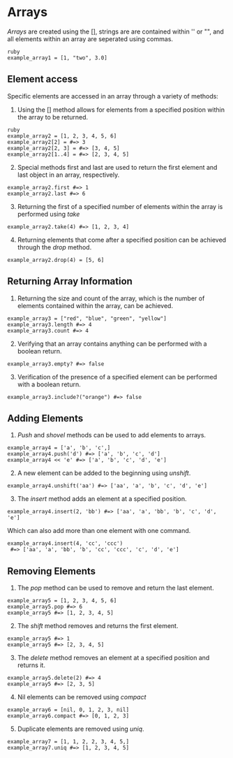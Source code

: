# Arrays

 *Arrays* are created using the [], strings are are contained within '' or "",
 and all elements within an array are seperated using commas.

```
ruby
example_array1 = [1, "two", 3.0]
```

## Element access

Specific elements are accessed in an array through a variety of methods:

1. Using the [] method allows for elements from a specified position within the
array to be returned.

```
ruby
example_array2 = [1, 2, 3, 4, 5, 6]
example_array2[2] = #=> 3
example_array2[2, 3] = #=> [3, 4, 5]
example_array2[1..4] = #=> [2, 3, 4, 5]

```

 2. Special methods first and last are used to return the first element and last
 object in an array, respectively.

 ```
 example_array2.first #=> 1
 example_array2.last #=> 6
 ```

 3.  Returning the first of a specified number of elements within the array is
 performed using *take*

 ```
 example_array2.take(4) #=> [1, 2, 3, 4]
 ```

 4. Returning elements that come after a specified position can be achieved
 through the *drop* method.

 ```
 example_array2.drop(4) = [5, 6]
```

## Returning Array Information

1. Returning the size and count of the array, which is the number of elements
contained within the array, can be achieved.

```
example_array3 = ["red", "blue", "green", "yellow"]
example_array3.length #=> 4
example_array3.count #=> 4
```

2. Verifying that an array contains anything can be performed with a boolean
return.

```
example_array3.empty? #=> false
```

3. Verification of the presence of a specified element can be performed with a
boolean return.

```
example_array3.include?("orange") #=> false
```

## Adding Elements

1. *Push* and *shovel* methods can be used to add elements to arrays.

```
example_array4 = ['a', 'b', 'c',]
example_array4.push('d') #=> ['a', 'b', 'c', 'd']
example_array4 << 'e' #=> ['a', 'b', 'c', 'd', 'e']
```

2. A new element can be added to the beginning using *unshift*.

```
example_array4.unshift('aa') #=> ['aa', 'a', 'b', 'c', 'd', 'e']
```

3. The *insert* method adds an element at a specified position.

```
example_array4.insert(2, 'bb') #=> ['aa', 'a', 'bb', 'b', 'c', 'd', 'e']
```

Which can also add more than one element with one command.

```
example_array4.insert(4, 'cc', 'ccc')
 #=> ['aa', 'a', 'bb', 'b', 'cc', 'ccc', 'c', 'd', 'e']
```

## Removing Elements

1. The *pop* method can be used to remove and return the last element.

```
example_array5 = [1, 2, 3, 4, 5, 6]
example_array5.pop #=> 6
example_array5 #=> [1, 2, 3, 4, 5]
```

2. The *shift* method removes and returns the first element.

```
example_array5 #=> 1
example_array5 #=> [2, 3, 4, 5]
```

3. The *delete* method removes an element at a specified position and returns
it.

```
example_array5.delete(2) #=> 4
example_array5 #=> [2, 3, 5]
```

4. Nil elements can be removed using *compact*

```
example_array6 = [nil, 0, 1, 2, 3, nil]
example_array6.compact #=> [0, 1, 2, 3]
```

5. Duplicate elements are removed using *uniq*.

```
example_array7 = [1, 1, 2, 2, 3, 4, 5,]
example_array7.uniq #=> [1, 2, 3, 4, 5]
```
